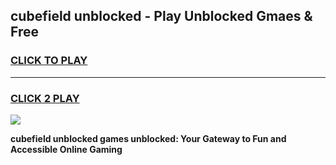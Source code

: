 
## cubefield unblocked - Play Unblocked Gmaes & Free
<h3>
<a href="https://news.freeplayer.one?title=cubefield_unblocked&ref=16F">CLICK TO PLAY</a></h3>
<hr>

<h3>
<a href="https://news.freeplayer.one?title=cubefield_unblocked&ref=16F">CLICK 2 PLAY</a>
  
</h3>

<a href="https://news.freeplayer.one?title=cubefield_unblocked&ref=16F/"><img src="https://clearcache.store/games.png"></a>


**cubefield unblocked games unblocked: Your Gateway to Fun and Accessible Online Gaming**
